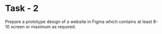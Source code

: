 # Task - 2
Prepare a prototype design of a website in Figma which contains at 
least 8-10 screen or maximum as required.
